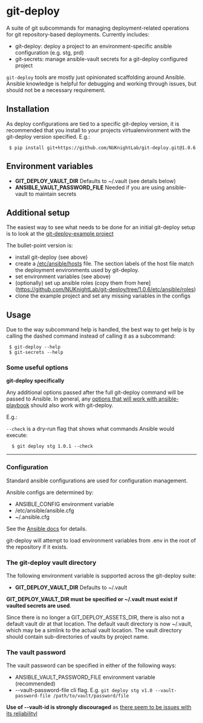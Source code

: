 # git-deploy

A suite of git subcommands for managing deployment-related operations for
git repository-based deployments. Currently includes:

 * git-deploy: deploy a project to an environment-specific ansible configuration (e.g. stg, prd)
 * git-secrets: manage ansible-vault secrets for a git-deploy configured project

`git-deploy` tools are mostly just opinionated scaffolding around Ansible. 
Ansible knowledge is helpful for debugging and working through issues, but
should not be a necessary requirement.

## Installation

As deploy configurations are tied to a specific git-deploy version, it is
recommended that you install to your projects virtualenvironment with the
git-deploy version specified. E.g.:

```
 $ pip install git+https://github.com/NUKnightLab/git-deploy.git@1.0.6
```

## Environment variables

* **GIT_DEPLOY_VAULT_DIR** Defaults to ~/.vault (see details below)
* **ANSIBLE_VAULT_PASSWORD_FILE** Needed if you are using ansible-vault to maintain secrets


## Additional setup

The easiest way to see what needs to be done for an initial git-deploy setup is
to look at the [git-deploy-example project](https://github.com/NUKnightLab/git-deploy-example)

The bullet-point version is:

 * install git-deploy (see above)
 * create a [/etc/ansible/hosts](https://docs.ansible.com/ansible/latest/user_guide/intro_inventory.html)
   file. The section labels of the host file match the deployment environments
   used by git-deploy.
 * set environment variables (see above)
 * (optionally) set up ansible roles (copy them from here](https://github.com/NUKnightLab/git-deploy/tree/1.0.6/etc/ansible/roles)
 * clone the example project and set any missing variables in the configs 


## Usage

Due to the way subcommand help is handled, the best way to get help is by
calling the dashed command instead of calling it as a subcommand:

```
 $ git-deploy --help
 $ git-secrets --help
```

### Some useful options

**git-deploy specifically**

Any additional options passed after the full git-deploy command will be passed
to Ansible. In general, any [options that will work with ansible-playbook](https://docs.ansible.com/ansible/latest/cli/ansible-playbook.html) should also work with git-deploy.

E.g.:

  `--check` is a dry-run flag that shows what commands Ansible would execute:

```
  $ git deploy stg 1.0.1 --check
```


---

### Configuration


Standard ansible configurations are used for configuration management.

Ansible configs are determined by:

 * ANSIBLE_CONFIG environment variable
 * /etc/ansible/ansible.cfg
 * ~/.ansible.cfg

See the [Ansible docs](https://docs.ansible.com/ansible/latest/cli/ansible-playbook.html)
for details.

git-deploy will attempt to load environment variables from .env in the root of
the repository if it exists.


### The git-deploy vault directory

The following environment variable is supported across the git-deploy suite:

 * **GIT_DEPLOY_VAULT_DIR** Defaults to ~/.vault

**GIT_DEPLOY_VAULT_DIR must be specified or ~/.vault must exist if vaulted secrets are used**.

Since there is no longer a GIT_DEPLOY_ASSETS_DIR, there is also not a default
vault dir at that location. The default vault directory is now ~/.vault, which
may be a simlink to the actual vault location. The vault directory should
contain sub-directories of vaults by project name.

### The vault password

The vault password can be specified in either of the following ways:

 * ANSIBLE_VAULT_PASSWORD_FILE environment variable (recommended)
 * --vault-password-file cli flag. E.g. `git deploy stg v1.0 --vault-password-file /path/to/vault/password/file`

**Use of --vault-id is strongly discouraged** as [there seem to be issues with its reliabilityl](https://github.com/ansible-community/ansible-vault/issues/183)

